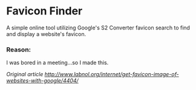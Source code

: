 # Favicon Finder

A simple online tool utilizing Google's S2 Converter favicon search to find and display a website's favicon.

### Reason:

I was bored in a meeting...so I made this.


*Original article <http://www.labnol.org/internet/get-favicon-image-of-websites-with-google/4404/>*
